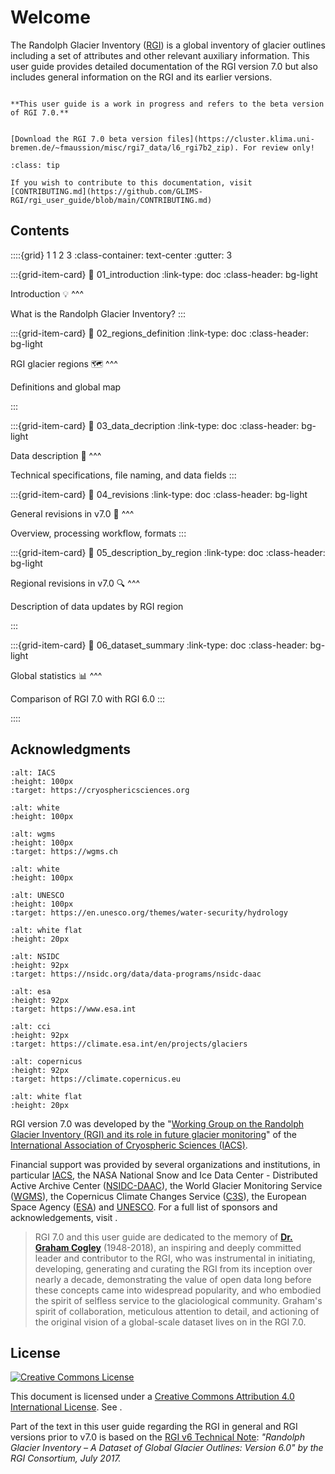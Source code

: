 # Welcome

The Randolph Glacier Inventory ([RGI](https://www.glims.org/RGI)) is a global inventory of glacier outlines including a set of attributes and other relevant auxiliary information. This user guide provides detailed documentation of the RGI version 7.0 but also includes general information on the RGI and its earlier versions.

```{warning}

**This user guide is a work in progress and refers to the beta version of RGI 7.0.**

```

```{admonition} Data download

[Download the RGI 7.0 beta version files](https://cluster.klima.uni-bremen.de/~fmaussion/misc/rgi7_data/l6_rgi7b2_zip). For review only!
```

```{admonition} Contributing to this documentation
:class: tip

If you wish to contribute to this documentation, visit [CONTRIBUTING.md](https://github.com/GLIMS-RGI/rgi_user_guide/blob/main/CONTRIBUTING.md)  
```

## Contents

::::{grid} 1 1 2 3
:class-container: text-center
:gutter: 3

:::{grid-item-card}
:link: 01_introduction
:link-type: doc
:class-header: bg-light

Introduction 💡
^^^

What is the Randolph Glacier Inventory?
:::

:::{grid-item-card}
:link: 02_regions_definition
:link-type: doc
:class-header: bg-light

RGI glacier regions 🗺️
^^^

Definitions and global map

:::

:::{grid-item-card}
:link: 03_data_decription
:link-type: doc
:class-header: bg-light

Data description 💾
^^^

Technical specifications, file naming, and data fields
:::

:::{grid-item-card}
:link: 04_revisions
:link-type: doc
:class-header: bg-light

General revisions in v7.0 🔁
^^^

Overview, processing workflow, formats
:::

:::{grid-item-card}
:link: 05_description_by_region
:link-type: doc
:class-header: bg-light

Regional revisions in v7.0 🔍
^^^

Description of data updates by RGI region

:::

:::{grid-item-card}
:link: 06_dataset_summary
:link-type: doc
:class-header: bg-light

Global statistics 📊
^^^

Comparison of RGI 7.0 with RGI 6.0
:::

::::


## Acknowledgments


```{image} img/logos/iugg_iacs_border.png
:alt: IACS
:height: 100px
:target: https://cryosphericsciences.org
```

```{image} img/logos/white.png
:alt: white
:height: 100px
```

```{image} img/logos/wgms.png
:alt: wgms
:height: 100px
:target: https://wgms.ch
```

```{image} img/logos/white.png
:alt: white
:height: 100px
```

```{image} img/logos/unesco.png
:alt: UNESCO
:height: 100px
:target: https://en.unesco.org/themes/water-security/hydrology
```

```{image} img/logos/white_flat.png
:alt: white flat
:height: 20px
```

```{image} img/logos/nsidc_daac.png
:alt: NSIDC
:height: 92px
:target: https://nsidc.org/data/data-programs/nsidc-daac
```

```{image} img/logos/esa.png
:alt: esa
:height: 92px
:target: https://www.esa.int
```

```{image} img/logos/cci.png
:alt: cci
:height: 92px
:target: https://climate.esa.int/en/projects/glaciers
```

```{image} img/logos/copernicus.png
:alt: copernicus
:height: 92px
:target: https://climate.copernicus.eu
```

```{image} img/logos/white_flat.png
:alt: white flat
:height: 20px
```

RGI version 7.0 was developed by the "[Working Group on the Randolph Glacier Inventory (RGI) and its role in future glacier monitoring](https://cryosphericsciences.org)" of the [International Association of Cryospheric Sciences (IACS)](https://cryosphericsciences.org/activities/working-groups/rgi-working-group/).

Financial support was provided by several organizations and institutions, in particular [IACS](https://cryosphericsciences.org), the NASA National Snow and Ice Data Center - Distributed Active Archive Center ([NSIDC-DAAC](https://nsidc.org)), the World Glacier Monitoring Service ([WGMS](https://wgms.ch)), the Copernicus Climate Changes Service ([C3S](https://climate.copernicus.eu)), the European Space Agency ([ESA](https://climate.esa.int/en/projects/glaciers)) and [UNESCO](https://www.unesco.org). For a full list of sponsors and acknowledgements, visit [](appendix/acknowledgements).

> RGI 7.0 and this user guide are dedicated to the memory of **[Dr. Graham Cogley](https://www.igsoc.org/j-graham-cogley-1948-2018)** (1948-2018), an inspiring and deeply committed leader and contributor to the RGI, who was instrumental in initiating, developing, generating and curating the RGI from its inception over nearly a decade, demonstrating the value of open data long before these concepts came into widespread popularity, and who embodied the spirit of selfless service to the glaciological community. Graham's spirit of collaboration, meticulous attention to detail, and actioning of the original vision of a global-scale dataset lives on in the RGI 7.0.

## License

[![Creative Commons License](https://mirrors.creativecommons.org/presskit/buttons/88x31/svg/by.svg)](https://creativecommons.org/licenses/by/4.0)

This document is licensed under a [Creative Commons Attribution 4.0 International License](https://creativecommons.org/licenses/by/4.0/). See [](reference).

Part of the text in this user guide regarding the RGI in general and RGI versions prior to v7.0 is based on the [RGI v6 Technical Note](https://github.com/GLIMS-RGI/rgi_user_guide/raw/main/docs/img/00_rgi60_TechnicalNote.pdf): *"Randolph Glacier Inventory – A Dataset of Global Glacier Outlines: Version 6.0" by the RGI Consortium, July 2017.*
